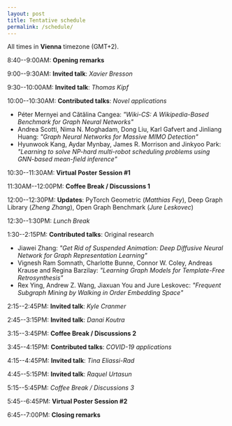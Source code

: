 ```yaml
---
layout: post
title: Tentative schedule
permalink: /schedule/
---
```


All times in **Vienna** timezone (GMT+2).

8:40--9:00AM: **Opening remarks**

9:00--9:30AM: **Invited talk**: *Xavier Bresson*

9:30--10:00AM: **Invited talk**: *Thomas Kipf*

10:00--10:30AM: **Contributed talks**: *Novel applications*
* Péter Mernyei and Cătălina Cangea: _"Wiki-CS: A Wikipedia-Based Benchmark for Graph Neural Networks"_
* Andrea Scotti, Nima N. Moghadam, Dong Liu, Karl Gafvert and Jinliang Huang: _"Graph Neural Networks for Massive MIMO Detection"_
* Hyunwook Kang, Aydar Mynbay, James R. Morrison and Jinkyoo Park: _"Learning to solve NP-hard multi-robot scheduling problems using GNN-based mean-field inference"_

10:30--11:30AM: **Virtual Poster Session #1**

11:30AM--12:00PM: **Coffee Break / Discussions 1**

12:00--12:30PM: **Updates**: PyTorch Geometric (*Matthias Fey*), Deep Graph Library (*Zheng Zhang*), Open Graph Benchmark (*Jure Leskovec*)

12:30--1:30PM: *Lunch Break*

1:30--2:15PM: **Contributed talks**: Original research
* Jiawei Zhang: _"Get Rid of Suspended Animation: Deep Diffusive Neural Network for Graph Representation Learning"_
* Vignesh Ram Somnath, Charlotte Bunne, Connor W. Coley, Andreas Krause and Regina Barzilay: _"Learning Graph Models for Template-Free Retrosynthesis"_
* Rex Ying, Andrew Z. Wang, Jiaxuan You and Jure Leskovec: _"Frequent Subgraph Mining by Walking in Order Embedding Space"_

2:15--2:45PM: **Invited talk**: *Kyle Cranmer*

2:45--3:15PM: **Invited talk**: *Danai Koutra* 

3:15--3:45PM: **Coffee Break / Discussions 2**

3:45--4:15PM: **Contributed talks**: *COVID-19 applications*

4:15--4:45PM: **Invited talk**: *Tina Eliassi-Rad*

4:45--5:15PM: **Invited talk**: *Raquel Urtasun*

5:15--5:45PM: *Coffee Break / Discussions 3*

5:45--6:45PM: **Virtual Poster Session #2**

6:45--7:00PM: **Closing remarks**
